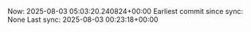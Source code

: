 Now: 2025-08-03 05:03:20.240824+00:00 Earliest commit since sync: None Last sync: 2025-08-03 00:23:18+00:00
